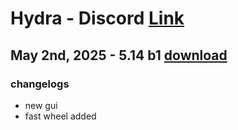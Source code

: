 # Hydra - Discord [Link](discord.gg/myECsZU4Nk)
## May 2nd, 2025 - 5.14 b1 [download](https://link-center.net/1345687/hydra-growtopia-514-mod)
### changelogs
- new gui
- fast wheel added
